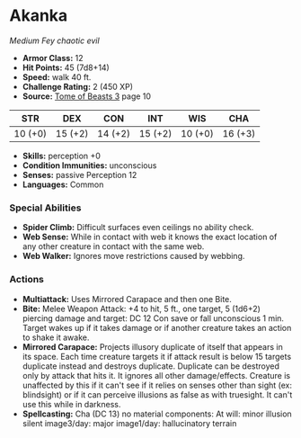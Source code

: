 # Akanka

*Medium* *Fey* *chaotic evil*

- **Armor Class:** 12
- **Hit Points:** 45 (7d8+14)
- **Speed:** walk 40 ft.
- **Challenge Rating:** 2 (450 XP)
- **Source:** [Tome of Beasts 3](https://koboldpress.com/kpstore/product/tome-of-beasts-3-for-5th-edition/) page 10

| STR | DEX | CON | INT | WIS | CHA |
| --- | --- | --- | --- | --- | --- |
| 10 (+0) | 15 (+2) | 14 (+2) | 15 (+2) | 10 (+0) | 16 (+3) |

- **Skills:** perception +0
- **Condition Immunities:** unconscious
- **Senses:** passive Perception 12
- **Languages:** Common

### Special Abilities

- **Spider Climb:** Difficult surfaces even ceilings no ability check.
- **Web Sense:** While in contact with web it knows the exact location of any other creature in contact with the same web.
- **Web Walker:** Ignores move restrictions caused by webbing.

### Actions

- **Multiattack:** Uses Mirrored Carapace and then one Bite.
- **Bite:** Melee Weapon Attack: +4 to hit, 5 ft., one target, 5 (1d6+2) piercing damage and target: DC 12 Con save or fall unconscious 1 min. Target wakes up if it takes damage or if another creature takes an action to shake it awake.
- **Mirrored Carapace:** Projects illusory duplicate of itself that appears in its space. Each time creature targets it if attack result is below 15 targets duplicate instead and destroys duplicate. Duplicate can be destroyed only by attack that hits it. It ignores all other damage/effects. Creature is unaffected by this if it can't see if it relies on senses other than sight (ex: blindsight) or if it can perceive illusions as false as with truesight. It can't use this while in darkness.
- **Spellcasting:** Cha (DC 13) no material components: At will: minor illusion silent image3/day: major image1/day: hallucinatory terrain



